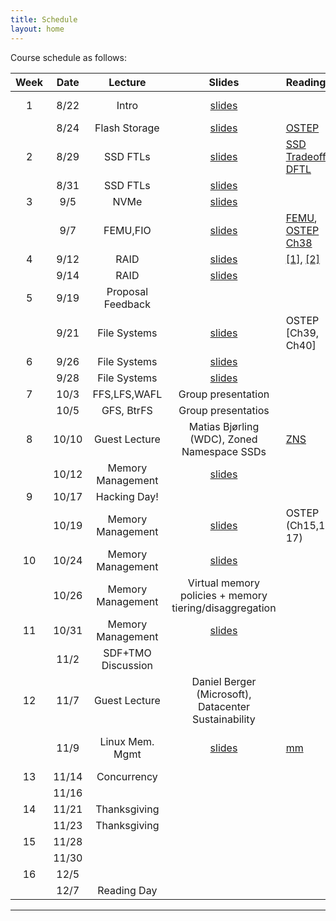 ```yaml
---
title: Schedule
layout: home
---
```



Course schedule as follows:

| **Week** | **Date** | **Lecture**        | **Slides**                                                                                   | **Readings**                                                                                                                                                          | **Notes**
| :--:     | :--:     | :--:               | :--:                                                                                         | :----------                                                                                                                                                           | :---
| 1        | 8/22     | Intro              | [slides](https://drive.google.com/file/d/1QqzvsYbwKKn0X9Gl4YQRWBnnbM91CLcH/view?usp=sharing) |                                                                                                                                                                       | For fun: [OS evolutions](https://people.cs.rutgers.edu/~pxk/416/notes/01-intro.html) | Course logistics and OS introduction
|          | 8/24     | Flash Storage      | [slides](https://drive.google.com/file/d/1ZrqC1K8YXPuv-cY6WaSnlnFhDHH4jYM8/view?usp=sharing) | [OSTEP](https://pages.cs.wisc.edu/~remzi/OSTEP/file-ssd.pdf)                                                                                                          | Storage #1
| 2        | 8/29     | SSD FTLs           | [slides](https://drive.google.com/file/d/1FrDJ8fXTDoE2m4kV8xt1Y1_LkOTVpIW0/view?usp=sharing) | [SSD Tradeoffs](https://www.usenix.org/legacy/event/usenix08/tech/full_papers/agrawal/agrawal.pdf), [DFTL](https://www.cse.psu.edu/~buu1/papers/ps/dftl-asplos09.pdf) | Storage #2
|          | 8/31     | SSD FTLs           | [slides](https://drive.google.com/file/d/1QyQGA3rd0LU7ft6aqYGv_lwE54Yyeo4Z/view?usp=sharing) |                                                                                                                                                                       | Storage #3
| 3        | 9/5      | NVMe               | [slides](https://drive.google.com/file/d/1zNyqe5iD2fZrK4qhV77ppeWM2-BwBbBL/view?usp=sharing) |
|          | 9/7      | FEMU,FIO           | [slides](https://drive.google.com/file/d/1JrZqW1U3zrP36nItTUZlFpa3tE9KwD6F/view?usp=sharing) | [FEMU](https://www.usenix.org/system/files/conference/fast18/fast18-li.pdf), [OSTEP Ch38](https://pages.cs.wisc.edu/~remzi/OSTEP/file-raid.pdf)
| 4        | 9/12     | RAID               | [slides](https://drive.google.com/file/d/1jEOsiwkHIym7ANitTKQK1VjmKCw95Vmx/view?usp=sharing) | [[1]](https://www.cs.cmu.edu/~garth/RAIDpaper/Patterson88.pdf), [[2]](https://www.usenix.org/system/files/conference/fast16/fast16-papers-schroeder.pdf)
|          | 9/14     | RAID               | [slides](https://drive.google.com/file/d/1PkHxLe7L7_BmjnTPSoLWxz3bW-SEz3t4/view?usp=sharing)
| 5        | 9/19     | Proposal Feedback  |
|          | 9/21     | File Systems       | [slides](https://drive.google.com/file/d/1gbHlhTn3GoMJYXmas0nKuYJH_1uTuneH/view?usp=sharing) | OSTEP [Ch39, Ch40]
| 6        | 9/26     | File Systems       | [slides](https://drive.google.com/file/d/1Crn3ii-0H3QZlRqTiEWzID_s6Jf7JbxX/view?usp=sharing)
|          | 9/28     | File Systems       | [slides](https://drive.google.com/file/d/1cv9-cuErVEIJFPWGFCq9Zu4m8ZYAqcg1/view?usp=sharing)
| 7        | 10/3     | FFS,LFS,WAFL       | Group presentation
|          | 10/5     | GFS, BtrFS         | Group presentatios
| 8        | 10/10    | Guest Lecture      | Matias Bjørling (WDC), Zoned Namespace SSDs                                                  | [ZNS](https://www.usenix.org/conference/atc21/presentation/bjorling)
|          | 10/12    | Memory Management  | [slides](https://drive.google.com/file/d/1E5xvkLqNjMtYpgqxoOUxS1OvSeULl2AO/view?usp=sharing) |
| 9        | 10/17    | Hacking Day!       |
|          | 10/19    | Memory Management  | [slides](https://drive.google.com/file/d/160TwGlJG9vv9LMZiQHtxhiIAS4HkhAiT/view?usp=sharing) | OSTEP (Ch15,16, 17)                                                                                                                                                   | Paging
| 10       | 10/24    | Memory Management  | [slides](https://drive.google.com/file/d/1-941-PBjGxGVUxtW638Bq3isHIkf9V8A/view?usp=sharing) |                                                                                                                                                                       | TLB
|          | 10/26    | Memory Management  | Virtual memory policies + memory tiering/disaggregation
| 11       | 10/31    | Memory Management  | [slides](https://drive.google.com/file/d/1-IQf4KCJAevfc6e6fGmkMk1HD3XZy94X/view?usp=sharing) |                                                                                                                                                                       | policies
|          | 11/2     | SDF+TMO Discussion |
| 12       | 11/7     | Guest Lecture      | Daniel Berger (Microsoft), Datacenter Sustainability
|          | 11/9     | Linux Mem. Mgmt    | [slides](https://drive.google.com/file/d/1DulOC_t7Aodk5epNnWa5DH4iy3GD4NY-/view?usp=sharing)                                                                                   | [mm](https://docs.kernel.org/admin-guide/mm/index.html)                                                                                                               | Linux mm + kernel programming
| 13       | 11/14    | Concurrency        |
|          | 11/16    |                    |
| 14       | 11/21    | Thanksgiving       |
|          | 11/23    | Thanksgiving       |
| 15       | 11/28    |                    |
|          | 11/30    |                    |
| 16       | 12/5     |                    |
|          | 12/7     | Reading Day        |


----

